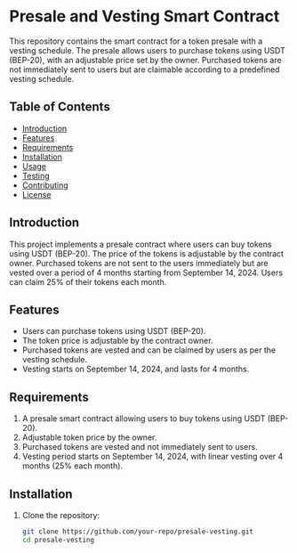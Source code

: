 # Presale and Vesting Smart Contract

This repository contains the smart contract for a token presale with a vesting schedule. The presale allows users to purchase tokens using USDT (BEP-20), with an adjustable price set by the owner. Purchased tokens are not immediately sent to users but are claimable according to a predefined vesting schedule.

## Table of Contents

- [Introduction](#introduction)
- [Features](#features)
- [Requirements](#requirements)
- [Installation](#installation)
- [Usage](#usage)
- [Testing](#testing)
- [Contributing](#contributing)
- [License](#license)

## Introduction

This project implements a presale contract where users can buy tokens using USDT (BEP-20). The price of the tokens is adjustable by the contract owner. Purchased tokens are not sent to the users immediately but are vested over a period of 4 months starting from September 14, 2024. Users can claim 25% of their tokens each month.

## Features

- Users can purchase tokens using USDT (BEP-20).
- The token price is adjustable by the contract owner.
- Purchased tokens are vested and can be claimed by users as per the vesting schedule.
- Vesting starts on September 14, 2024, and lasts for 4 months.

## Requirements

1. A presale smart contract allowing users to buy tokens using USDT (BEP-20).
2. Adjustable token price by the owner.
3. Purchased tokens are vested and not immediately sent to users.
4. Vesting period starts on September 14, 2024, with linear vesting over 4 months (25% each month).

## Installation

1. Clone the repository:
   ```bash
   git clone https://github.com/your-repo/presale-vesting.git
   cd presale-vesting
